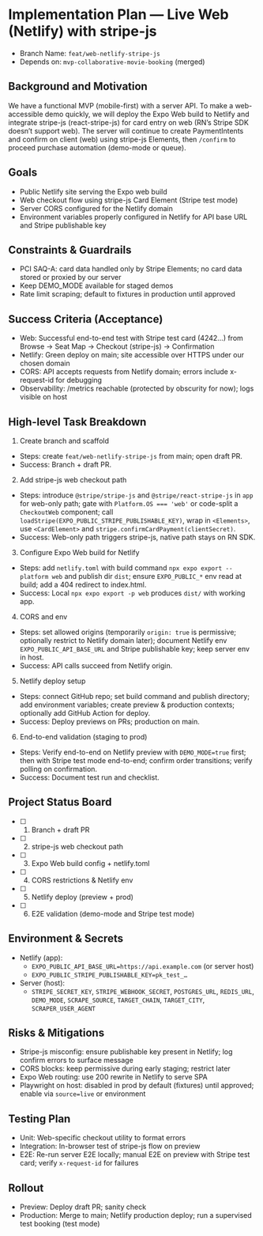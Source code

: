 # Implementation Plan — Live Web (Netlify) with stripe-js

- Branch Name: `feat/web-netlify-stripe-js`
- Depends on: `mvp-collaborative-movie-booking` (merged)

## Background and Motivation
We have a functional MVP (mobile-first) with a server API. To make a web-accessible demo quickly, we will deploy the Expo Web build to Netlify and integrate stripe-js (react-stripe-js) for card entry on web (RN’s Stripe SDK doesn’t support web). The server will continue to create PaymentIntents and confirm on client (web) using stripe-js Elements, then `/confirm` to proceed purchase automation (demo-mode or queue).

## Goals
- Public Netlify site serving the Expo web build
- Web checkout flow using stripe-js Card Element (Stripe test mode)
- Server CORS configured for the Netlify domain
- Environment variables properly configured in Netlify for API base URL and Stripe publishable key

## Constraints & Guardrails
- PCI SAQ-A: card data handled only by Stripe Elements; no card data stored or proxied by our server
- Keep DEMO_MODE available for staged demos
- Rate limit scraping; default to fixtures in production until approved

## Success Criteria (Acceptance)
- Web: Successful end-to-end test with Stripe test card (4242…) from Browse → Seat Map → Checkout (stripe-js) → Confirmation
- Netlify: Green deploy on main; site accessible over HTTPS under our chosen domain
- CORS: API accepts requests from Netlify domain; errors include x-request-id for debugging
- Observability: /metrics reachable (protected by obscurity for now); logs visible on host

## High-level Task Breakdown
1) Create branch and scaffold
- Steps: create `feat/web-netlify-stripe-js` from main; open draft PR.
- Success: Branch + draft PR.

2) Add stripe-js web checkout path
- Steps: introduce `@stripe/stripe-js` and `@stripe/react-stripe-js` in `app` for web-only path; gate with `Platform.OS === 'web'` or code-split a `CheckoutWeb` component; call `loadStripe(EXPO_PUBLIC_STRIPE_PUBLISHABLE_KEY)`, wrap in `<Elements>`, use `<CardElement>` and `stripe.confirmCardPayment(clientSecret)`.
- Success: Web-only path triggers stripe-js, native path stays on RN SDK.

3) Configure Expo Web build for Netlify
- Steps: add `netlify.toml` with build command `npx expo export --platform web` and publish dir `dist`; ensure `EXPO_PUBLIC_*` env read at build; add a 404 redirect to index.html.
- Success: Local `npx expo export -p web` produces `dist/` with working app.

4) CORS and env
- Steps: set allowed origins (temporarily `origin: true` is permissive; optionally restrict to Netlify domain later); document Netlify env `EXPO_PUBLIC_API_BASE_URL` and Stripe publishable key; keep server env in host.
- Success: API calls succeed from Netlify origin.

5) Netlify deploy setup
- Steps: connect GitHub repo; set build command and publish directory; add environment variables; create preview & production contexts; optionally add GitHub Action for deploy.
- Success: Deploy previews on PRs; production on main.

6) End-to-end validation (staging to prod)
- Steps: Verify end-to-end on Netlify preview with `DEMO_MODE=true` first; then with Stripe test mode end-to-end; confirm order transitions; verify polling on confirmation.
- Success: Document test run and checklist.

## Project Status Board
- [ ] 1) Branch + draft PR
- [ ] 2) stripe-js web checkout path
- [ ] 3) Expo Web build config + netlify.toml
- [ ] 4) CORS restrictions & Netlify env
- [ ] 5) Netlify deploy (preview + prod)
- [ ] 6) E2E validation (demo-mode and Stripe test mode)

## Environment & Secrets
- Netlify (app):
  - `EXPO_PUBLIC_API_BASE_URL=https://api.example.com` (or server host)
  - `EXPO_PUBLIC_STRIPE_PUBLISHABLE_KEY=pk_test_…`
- Server (host):
  - `STRIPE_SECRET_KEY`, `STRIPE_WEBHOOK_SECRET`, `POSTGRES_URL`, `REDIS_URL`, `DEMO_MODE`, `SCRAPE_SOURCE`, `TARGET_CHAIN`, `TARGET_CITY`, `SCRAPER_USER_AGENT`

## Risks & Mitigations
- Stripe-js misconfig: ensure publishable key present in Netlify; log confirm errors to surface message
- CORS blocks: keep permissive during early staging; restrict later
- Expo Web routing: use 200 rewrite in Netlify to serve SPA
- Playwright on host: disabled in prod by default (fixtures) until approved; enable via `source=live` or environment

## Testing Plan
- Unit: Web-specific checkout utility to format errors
- Integration: In-browser test of stripe-js flow on preview
- E2E: Re-run server E2E locally; manual E2E on preview with Stripe test card; verify `x-request-id` for failures

## Rollout
- Preview: Deploy draft PR; sanity check
- Production: Merge to main; Netlify production deploy; run a supervised test booking (test mode)
